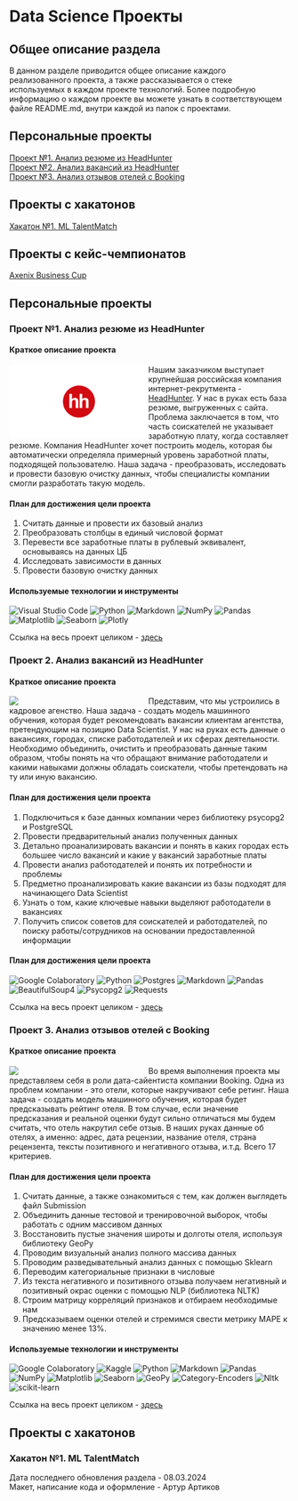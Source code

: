 <h1>Data Science Проекты</h1>

<h2>Общее описание раздела</h2>

В данном разделе приводится общее описание каждого реализованного проекта, а также рассказывается о стеке используемых в каждом проекте технологий. Более подробную информацию о каждом проекте вы можете узнать в соответствующем файле README.md, внутри каждой из папок с проектами.

<nav class="toc">
    <h2>Персональные проекты</h2>
      <a href="#project1">Проект №1. Анализ резюме из HeadHunter</a><br>
      <a href="#project2">Проект №2. Анализ вакансий из HeadHunter</a><br>
      <a href="#project3">Проект №3. Анализ отзывов отелей с Booking</a><br>
    <h2>Проекты с хакатонов</h2>
      <a href="#hackaton1">Хакатон №1. ML TalentMatch</a><br>
    <h2>Проекты с кейс-чемпионатов</h2>
      <a href="#case1">Axenix Business Cup</a><br>
</nav>


<h2>Персональные проекты</h2>
<h3 id="project1">Проект №1. Анализ резюме из HeadHunter</h3>

<h4>Краткое описание проекта</h4>

<p><img src="https://github.com/ArturArtikov/Portfolio/blob/main/media/project1.png" width=250 align="left">
Нашим заказчиком выступает крупнейшая российская компания интернет-рекрутмента - 
<a href="https://hh.ru/">HeadHunter</a>. У нас в руках есть база резюме, выгруженных с сайта. Проблема заключается в том, что часть соискателей не указывает заработную плату, когда составляет резюме. Компания HeadHunter хочет построить модель, которая бы автоматически определяла примерный уровень заработной платы, подходящей пользователю. Наша задача - преобразовать, исследовать и провести базовую очистку данных, чтобы специалисты компании смогли разработать такую модель. 
<br clear=left></p>

<h4>План для достижения цели проекта</h4>

1. Считать данные и провести их базовый анализ
2. Преобразовать столбцы в единый числовой формат
3. Перевести все заработные платы в рублевый эквивалент, основываясь на данных ЦБ
4. Исследовать зависимости в данных
5. Провести базовую очистку данных

<h4>Используемые технологии и инструменты</h4>

![Visual Studio Code](https://img.shields.io/badge/Visual%20Studio%20Code-0078d7.svg?style=for-the-badge&logo=visual-studio-code&logoColor=white)
![Python](https://img.shields.io/badge/python-3670A0?style=for-the-badge&logo=python&logoColor=ffdd54)
![Markdown](https://img.shields.io/badge/markdown-%23000000.svg?style=for-the-badge&logo=markdown&logoColor=white)
![NumPy](https://img.shields.io/badge/numpy-%23013243.svg?style=for-the-badge&logo=numpy&logoColor=white)
![Pandas](https://img.shields.io/badge/pandas-%23150458.svg?style=for-the-badge&logo=pandas&logoColor=white)
![Matplotlib](https://img.shields.io/badge/Matplotlib-%23ffffff.svg?style=for-the-badge&logo=Matplotlib&logoColor=black)
![Seaborn](https://img.shields.io/badge/Seaborn-%231F6F70.svg?style=for-the-badge)
![Plotly](https://img.shields.io/badge/Plotly-%233F4F75.svg?style=for-the-badge&logo=plotly&logoColor=white)

Ссылка на весь проект целиком - [здесь](https://github.com/ArturArtikov/Educational_projects/tree/main/Project_1_Analysis_of_resumes_from_HeadHunter)




<h3 id="project2">Проект 2. Анализ вакансий из HeadHunter</h3>

<h4>Краткое описание проекта</h4>

<p><img src="https://pbs.twimg.com/media/FBgl5UuWUAgewWr.jpg" width=250 align="left"> 
Представим, что мы устроились в кадровое агенство. Наша задача - создать модель машинного обучения, которая будет рекомендовать вакансии клиентам агентства, претендующим на позицию Data Scientist. У нас на руках есть данные о вакансиях, городах, списке работодателей и их сферах деятельности. Необходимо объединить, очистить и преобразовать данные таким образом, чтобы понять на что обращают внимание работодатели и какими навыками должны обладать соискатели, чтобы претендовать на ту или иную вакансию.
<br clear=left></p>

<h4>План для достижения цели проекта</h4>

1. Подключиться к базе данных компании через библиотеку psycopg2 и PostgreSQL
2. Провести предварительный анализ полученных данных
3. Детально проанализировать вакансии и понять в каких городах есть большее число вакансий и какие у вакансий заработные платы
4. Провести анализ работодателей и понять их потребности и проблемы
5. Предметно проанализировать какие вакансии из базы подходят для начинающего Data Scientist
6. Узнать о том, какие ключевые навыки выделяют работодатели в вакансиях
7. Получить список советов для соискателей и работодателей, по поиску работы/сотрудников на основании предоставленной информации

<h4>План для достижения цели проекта</h4>

![Google Colaboratory](https://img.shields.io/badge/Google%20Colaboratory-ffffff.svg?style=for-the-badge&logo=google-colab&logoColor=orange)
![Python](https://img.shields.io/badge/python-3670A0?style=for-the-badge&logo=python&logoColor=ffdd54)
![Postgres](https://img.shields.io/badge/postgres-%23316192.svg?style=for-the-badge&logo=postgresql&logoColor=white)
![Markdown](https://img.shields.io/badge/markdown-%23000000.svg?style=for-the-badge&logo=markdown&logoColor=white)
![Pandas](https://img.shields.io/badge/pandas-%23150458.svg?style=for-the-badge&logo=pandas&logoColor=white)
![BeautifulSoup4](https://img.shields.io/badge/BeautifulSoup4-%23ffffff.svg?style=for-the-badge)
![Psycopg2](https://img.shields.io/badge/psycopg2-%23fcd703.svg?style=for-the-badge)
![Requests](https://img.shields.io/badge/Requests-%23636970.svg?style=for-the-badge)


Ссылка на весь проект целиком - [здесь](https://github.com/ArturArtikov/Educational_projects/tree/main/Project_2_Analysis_of_vacancies_from_HeadHunter)

<h3 id="project3">Проект 3. Анализ отзывов отелей с Booking</h3>

<h4>Краткое описание проекта</h4>

<p><img src="https://seekvectorlogo.com/wp-content/uploads/2018/01/booking-com-vector-logo.png" width=250 align="left"> 
Во время выполнения проекта мы представляем себя в роли дата-сайентиста компании Booking. Одна из проблем компании - это отели, которые накручивают себе ретинг. Наша задача - создать модель машинного обучения, которая будет предсказывать рейтинг отеля. В том случае, если значение предсказания и реальной оценки будут сильно отличаться мы будем считать, что отель накрутил себе отзыв. В наших руках данные об отелях, а именно: адрес, дата рецензии, название отеля, страна рецензента, тексты позитивного и негативного отзыва, и.т.д. Всего 17 критериев.
<br clear=left></p>

<h4>План для достижения цели проекта</h4>

1. Считать данные, а также ознакомиться с тем, как должен выглядеть файл Submission
2. Объединить данные тестовой и тренировочной выборок, чтобы работать с одним массивом данных
3. Восстановить пустые значения широты и долготы отеля, используя библиотеку GeoPy
4. Проводим визуальный анализ полного массива данных
5. Проводим разведывательный анализ данных с помощью Sklearn
6. Переводим категориальные признаки в числовые
7. Из текста негативного и позитивного отзыва получаем негативный и позитивный окрас оценки с помощью NLP (библиотека NLTK)
8. Строим матрицу корреляций признаков и отбираем необходимые нам
9. Предсказываем оценки отелей и стремимся свести метрику MAPE к значению менее 13%.

<h4>Используемые технологии и инструменты</h4>

![Google Colaboratory](https://img.shields.io/badge/Google%20Colaboratory-ffffff.svg?style=for-the-badge&logo=google-colab&logoColor=orange)
![Kaggle](https://img.shields.io/badge/Kaggle-035a7d?style=for-the-badge&logo=kaggle&logoColor=white)
![Python](https://img.shields.io/badge/python-3670A0?style=for-the-badge&logo=python&logoColor=ffdd54)
![Markdown](https://img.shields.io/badge/markdown-%23000000.svg?style=for-the-badge&logo=markdown&logoColor=white)
![Pandas](https://img.shields.io/badge/pandas-%23150458.svg?style=for-the-badge&logo=pandas&logoColor=white)
![NumPy](https://img.shields.io/badge/numpy-%23013243.svg?style=for-the-badge&logo=numpy&logoColor=white)
![Matplotlib](https://img.shields.io/badge/Matplotlib-%23ffffff.svg?style=for-the-badge&logo=Matplotlib&logoColor=black)
![Seaborn](https://img.shields.io/badge/Seaborn-%231F6F70.svg?style=for-the-badge)
![GeoPy](https://img.shields.io/badge/GeoPy-%23EEE8AA.svg?style=for-the-badge&logo=google-earth&logoColor=#4285F4)
![Category-Encoders](https://img.shields.io/badge/category--encoders-%2300BFFF.svg?style=for-the-badge)
![Nltk](https://img.shields.io/badge/nltk-%235F9EA0.svg?style=for-the-badge)
![scikit-learn](https://img.shields.io/badge/scikit--learn-%23F7931E.svg?style=for-the-badge&logo=scikit-learn&logoColor=white)


Ссылка на весь проект целиком - [здесь](https://github.com/ArturArtikov/Educational_projects/tree/main/Project_3_EDA_and_Feature_Engineering)



<h2>Проекты с хакатонов</h2>

<h3 id="hackaton1">Хакатон №1. ML TalentMatch</h3>






Дата последнего обновления раздела - 08.03.2024<br>
Макет, написание кода и оформление - Артур Артиков